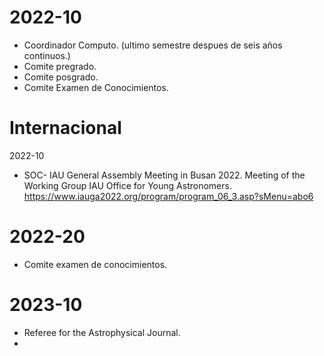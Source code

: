 

2022-10
========
* Coordinador Computo. (ultimo semestre despues de seis años continuos.)
* Comite pregrado.
* Comite posgrado.
* Comite Examen de Conocimientos.

Internacional
=============

2022-10
* SOC- IAU General Assembly Meeting in Busan 2022. Meeting of the Working Group IAU Office for Young Astronomers.
https://www.iauga2022.org/program/program_06_3.asp?sMenu=abo6


2022-20
=======
* Comite examen de conocimientos.

2023-10
========
  * Referee for the Astrophysical Journal.
  * 
